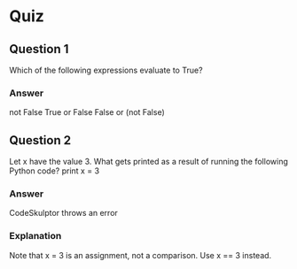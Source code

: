 Quiz
====
        
Question 1
----------
        
Which of the following expressions evaluate to True?

### Answer

not False
True or False
False or (not False)

Question 2
----------

Let x have the value 3. What gets printed as a result of running the following Python code?
print x = 3

### Answer

CodeSkulptor throws an error

### Explanation

Note that x = 3 is an assignment, not a comparison. Use x == 3 instead.